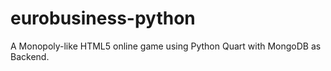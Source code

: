 # eurobusiness-python
A Monopoly-like HTML5 online game using Python Quart with MongoDB as Backend.
